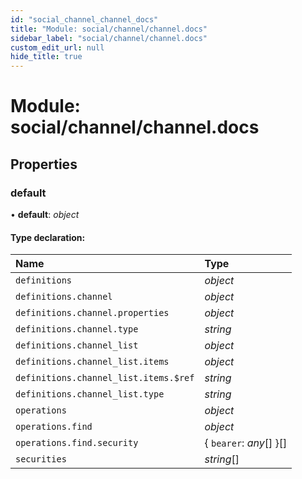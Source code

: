 ```yaml
---
id: "social_channel_channel_docs"
title: "Module: social/channel/channel.docs"
sidebar_label: "social/channel/channel.docs"
custom_edit_url: null
hide_title: true
---
```


# Module: social/channel/channel.docs

## Properties

### default

• **default**: *object*

#### Type declaration:

Name | Type |
:------ | :------ |
`definitions` | *object* |
`definitions.channel` | *object* |
`definitions.channel.properties` | *object* |
`definitions.channel.type` | *string* |
`definitions.channel_list` | *object* |
`definitions.channel_list.items` | *object* |
`definitions.channel_list.items.$ref` | *string* |
`definitions.channel_list.type` | *string* |
`operations` | *object* |
`operations.find` | *object* |
`operations.find.security` | { `bearer`: *any*[]  }[] |
`securities` | *string*[] |
